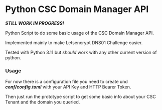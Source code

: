 # Python CSC Domain Manager API
***STILL WORK IN PROGRESS!***

Python Script to do some basic usage of the CSC Domain Manager API.

Implemented mainly to make Letsencrypt DNS01 Challenge easier.

Tested with Python 3.11 but *should* work with any other current version of python.

### Usage

For now there is a configuration file you need to create und ***conf/config.toml*** with your API Key and HTTP Bearer Token.

Then just run the prototype script to get some basic info about your CSC Tenant and the domain you queried. 